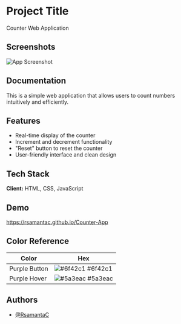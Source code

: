 
# Project Title

Counter Web Application






## Screenshots

![App Screenshot](https://rsamantac.github.io/Counter-App/assets/images/screenshot.png)


## Documentation

This is a simple web application that allows users to count numbers intuitively and efficiently.

## Features

- Real-time display of the counter
- Increment and decrement functionality
- "Reset" button to reset the counter
- User-friendly interface and clean design


## Tech Stack

**Client:** HTML, CSS, JavaScript


## Demo

https://rsamantac.github.io/Counter-App

## Color Reference

| Color             | Hex                                                                |
| ----------------- | ------------------------------------------------------------------ |
| Purple Button| ![#6f42c1](https://via.placeholder.com/10/6f42c1?text=+) #6f42c1 |
| Purple Hover | ![#5a3eac](https://via.placeholder.com/10/5a3eac?text=+) #5a3eac |


## Authors

- [@RsamantaC](https://www.github.com/RsamantaC)

